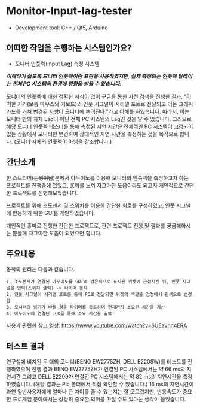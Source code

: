 # Monitor-Input-lag-tester
- Development tool: C++ / Qt5, Arduino

## 어떠한 작업을 수행하는 시스템인가요?
- 모니터 인풋렉(Input Lag) 측정 시스템

***이해하기 쉽도록 모니터 인풋렉이란 표현을 사용하였지만, 실제 측정되는 인풋렉 딜레이는 전체 PC 시스템의 환경에 영향을 받을 수 있습니다.***

모니터의 인풋렉에 대한 정확한 지식이 없어 구글을 통한 사전 검색을 진행한 결과, "어떠한 기기(보통 마우스와 키보드)의 인풋 시그널이 시리얼 포트로 전달되고 이는 그래픽 카드를 거쳐 변경된 사항이 모니터에 뿌려진다."라고 이해를 하였습니다. 따라서, 이는 모니터 만의 자체 Lag이 아닌 전체 PC 시스템의 Lag인 것을 알 수 있습니다. 그러므로 해당 모니터 인풋렉 테스터를 통해 측정된 지연 시간은 전체적인 PC 시스템이 고정되어 있는 상황에서 모니터만 변경하여 상대적인 지연 시간을 측정하는 것을 목적으로 합니다.
(모니터 자체의 인풋렉이 아님을 강조합니다.)

## 간단소개
한 스트리머(~~눈쟁이님~~)분께서 아두이노를 이용해 모니터의 인풋렉을 측정하고자 하는 프로젝트를 진행중에 있었고, 흥미를 느껴 자그마한 도움이라도 되고자 개인적으로 간단한 프로젝트를 진행해보았습니다. 

프로젝트를 위해 조도센서 및 스위치를 이용한 간단한 회로를 구성하였고, 인풋 시그널에 반응하기 위한 GUI를 개발하였습니다.

개인적인 흥미로 진행한 간단한 프로젝트로, 관련 프로젝트 진행 및 결과를 궁금해하시는 분들께 자그마한 도움이 되었으면 합니다.

## 주요내용
동작의 원리는 다음과 같습니다.
~~~
1. 조도센서가 연결된 아두이노를 GUI의 검은색으로 표시된 위젯에 근접시킨 뒤, 인풋 시그널을 입력(스위치 클릭) -> 타이머 동작
2. 인풋 시그널이 시리얼 포트를 통해 PC로 전달되면 위젯의 색깔을 검정에서 흰색으로 변경함
3. 모니터의 밝기가 바뀔 경우 타이머를 종료하며 현재까지 소요된 시간을 계산
4. 아두이노에 연결된 LCD를 통해 소요 시간을 출력
~~~

사용과 관련한 참고 영상: https://www.youtube.com/watch?v=6UEavnn4ERA

## 테스트 결과
연구실에 비치된 두 대의 모니터(BENQ EW2775ZH, DELL E2209W)를 테스트를 진행하였으며 진행 결과 BENQ EW2775ZH가 연결된 PC 시스템에서는 약 66 ms의 지연시간 그리고 DELL E2209가 연결된 PC 시스템에서는 약 82 ms의 지연시간을 측정하였습니다. (해당 결과는 Pic 폴더에서 직접 확인할 수 있습니다.) 16 ms의 지연시간이 과연 일반사용자에게 얼마나 큰 차이를 줄 수 있는지는 잘 모르겠지만, 반응속도가 중요한 프로게임 분야에서는 상당히 중요한 의미를 가질 수도 있다는 생각이 들었습니다.



